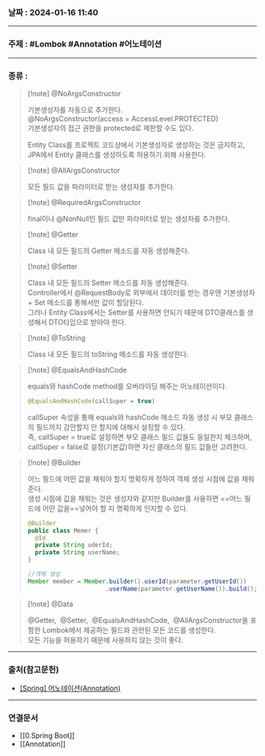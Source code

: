### 날짜 : 2024-01-16 11:40

___

### 주제 : #Lombok #Annotation #어노테이션

___

### 종류 : 

>[!note] @NoArgsConstructor
>
> 기본생성자를 자동으로 추가한다.  
> @NoArgsConstructor(access = AccessLevel.PROTECTED)  
> 기본생성자의 접근 권한을 protected로 제한할 수도 있다.
> 
> Entity Class를 프로젝트 코드상에서 기본생성자로 생성하는 것은 금지하고, JPA에서 Entity 클래스를 생성하도록 허용하기 위해 사용한다.

>[!note] @AllArgsConstructor
>
> 모든 필드 값을 파라미터로 받는 생성자를 추가한다.

>[!note] @RequiredArgsConstructor
>
> final이나 @NonNull인 필드 값만 파라미터로 받는 생성자를 추가한다.

>[!note] @Getter
>
> Class 내 모든 필드의 Getter 메소드를 자동 생성해준다.

>[!note] @Setter
>
> Class 내 모든 필드의 Setter 메소드를 자동 생성해준다.  
> Controller에서 @RequestBody로 외부에서 데이터를 받는 경우엔 기본생성자 + Set 메소드를 통해서만 값이 할당된다.  
> 그러나 Entity Class에서는 Setter를 사용하면 안되기 때문에 DTO클래스를 생성해서 DTO타입으로 받아야 한다.

>[!note] @ToString
>
> Class 내 모든 필드의 toString 메소드를 자동 생성한다.

>[!note] @EqualsAndHashCode
>
> equals와 hashCode method를 오버라이딩 해주는 어노테이션이다.
> 
> ```java
> @EqualsAndHashCode(callSuper = true)
> ```
> 
> callSuper 속성을 통해 equals와 hashCode 메소드 자동 생성 시 부모 클래스의 필드까지 감안할지 안 할지에 대해서 설정할 수 있다.  
> 즉, callSuper = true로 설정하면 부모 클래스 필드 값들도 동일한지 체크하며, callSuper = false로 설정(기본값)하면 자신 클래스의 필드 값들만 고려한다.

>[!note] @Builder
>
> 어느 필드에 어떤 값을 채워야 할지 명확하게 정하여 객체 생성 시점에 값을 채워준다.  
> 생성 시점에 값을 채워는 것은 생성자와 같지만 Builder를 사용하면 ==어느 필드에 어떤 값을==넣어야 할 지 명확하게 인지할 수 있다.
> 
> ```java
> @Builder
> public class Memer {
> 	@Id
> 	private String uderId;
> 	private String userName;
> }
> 
> //객체 생성
> Member member = Member.builder().userId(parameter.getUserId())
> 						.userName(parameter.getUserName()).build();
> ```
 
>[!note] @Data
>
> @Getter,  @Setter,  @EqualsAndHashCode,  @AllArgsConstructor을 포함한 Lombok에서 제공하는 필드와 관련된 모든 코드를 생성한다.  
> 모든 기능을 허용하기 때문에 사용하지 않는 것이 좋다.

___

### 출처(참고문헌)

- [[Spring] 어노테이션(Annotation)](https://velog.io/@rara_kim/Spring-%EC%96%B4%EB%85%B8%ED%85%8C%EC%9D%B4%EC%85%98Annotation)

___

### 연결문서

- [[0.Spring Boot]]
- [[Annotation]]

